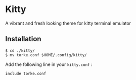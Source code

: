 # Kitty

A vibrant and fresh looking theme for kitty terminal emulator

## Installation

```shell
$ cd ./kitty/
$ mv torke.conf $HOME/.config/kitty/
```
Add the following line in your ```kitty.conf``` :

```include torke.conf```
